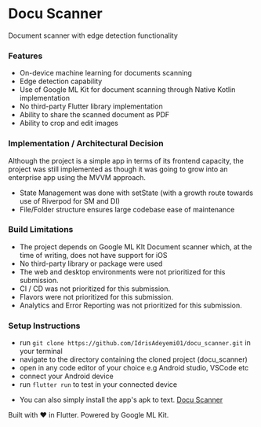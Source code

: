 # Docu Scanner

Document scanner with edge detection functionality


### Features

- On-device machine learning for documents scanning
- Edge detection capability
- Use of Google ML Kit for document scanning through Native Kotlin implementation
- No third-party Flutter library implementation
- Ability to share the scanned document as PDF
- Ability to crop and edit images

### Implementation / Architectural Decision

Although the project is a simple app in terms of its frontend capacity, the project was still implemented as though it was going to grow into an enterprise app using the MVVM approach.
- State Management was done with setState (with a growth route towards use of Riverpod for SM and DI)
- File/Folder structure ensures large codebase ease of maintenance

### Build Limitations

- The project depends on Google ML KIt Document scanner which, at the time of writing, does not have support for iOS
- No third-party library or package were used
- The web and desktop environments were not prioritized for this submission.
- CI / CD was not prioritized for this submission.
- Flavors were not prioritized for this submission.
- Analytics and Error Reporting was not prioritized for this submission.

### Setup Instructions

- run `git clone https://github.com/IdrisAdeyemi01/docu_scanner.git` in your terminal
- navigate to the directory containing the cloned project (docu_scanner)
- open in any code editor of your choice e.g Android studio, VSCode etc
- connect your Android device
- run `flutter run` to test in your connected device

* You can also simply install the app's apk to text. [Docu Scanner](https://drive.google.com/file/d/1DwYd2ziZA78f--cfG2aw8vmJO9Vmwud5/view?usp=sharing)

Built with ❤️ in Flutter. Powered by Google ML Kit.
